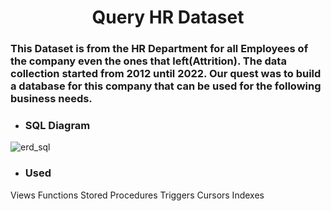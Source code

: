 <h1 align="center">Query HR Dataset</h1>
<h3> This Dataset is from the HR Department for all Employees of the company even the ones that left(Attrition). The data collection started from 2012 until 2022. Our quest was to build a database for this company that can be used for the following business needs. </h3>

- <h3> SQL Diagram </h3>
![erd_sql](https://github.com/Kawther-Ahmed/Query-HR-Dataset/assets/60810647/527e6f70-124d-4acc-b2e4-9e2414d400d2) 

- <h3> Used </h3>
Views 
Functions 
Stored Procedures 
Triggers 
Cursors 
Indexes




